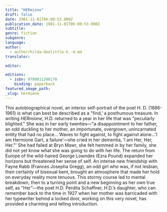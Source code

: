 ```yaml
---
title: "HERmione"
draft: false
date: 1981-11-01T06:00:53.000Z
publication_date: 1981-11-01T06:00:53.000Z
subtitle:
genre: fiction
subgenre:
language:
author:
  - author/hilda-doolittle-h.-d.md
translator:

editor:

editions:
  - isbn: 9780811208178
    binding: paperback
featured_image_path:
_slug: hermione
---
```


This autobiographical novel, an interior self-portrait of the poet H. D. (1886-1961) is what can best be described as a "find,’ a posthumous treasure. In writing _HERmione_, H.D. returned to a year in her life that was "peculiarly blighted." She was in her early twenties––"a disappointment to her father, an odd duckling to her mother, an importunate, overgrown, unincarnated entity that had no place… Waves to fight against, to fight against alone…’I am Hermione Gart, a failure’––she cried in her dementia, ’l am Her, Her, Her."’ She had failed at Bryn Mawr, she felt hemmed in by her family, she did not yet know what she was going to do with her life. The return from Europe of the wild-haired George Lowndes (Ezra Pound) expanded her horizons but threatened her sense of self. An intense new friendship with Fayne Rabb (Frances Josepha Gregg), an odd girl who was, if not lesbian, then certainly of bisexual bent, brought an atmosphere that made her hold on everyday reality more tenuous. This stormy course led to mental breakdown, then to a turning point and a new beginning as her own true self, as "Her”––the poet H.D. Perdita Schaffner, H.D.’s daughter, who can remember back to the time in 1927 when her mother was barricaded with her typewriter behind a locked door, working on this very novel, has provided a charming and telling introduction.

